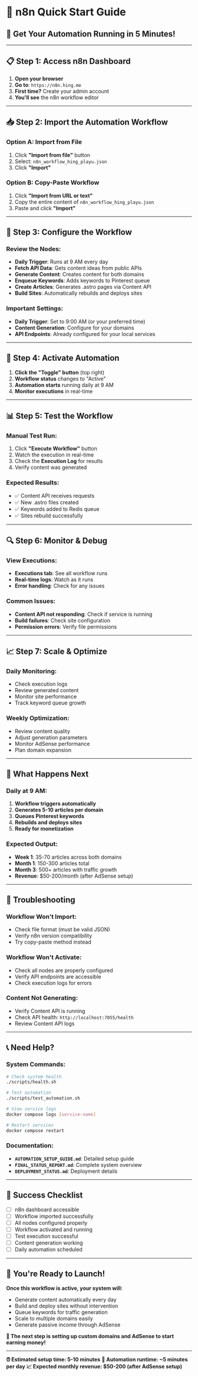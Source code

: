 # 🚀 **n8n Quick Start Guide**

## 🎯 **Get Your Automation Running in 5 Minutes!**

---

## 📋 **Step 1: Access n8n Dashboard**

1. **Open your browser**
2. **Go to**: `https://n8n.hing.me`
3. **First time?** Create your admin account
4. **You'll see** the n8n workflow editor

---

## 📥 **Step 2: Import the Automation Workflow**

### **Option A: Import from File**
1. Click **"Import from file"** button
2. Select: `n8n_workflow_hing_playu.json`
3. Click **"Import"**

### **Option B: Copy-Paste Workflow**
1. Click **"Import from URL or text"**
2. Copy the entire content of `n8n_workflow_hing_playu.json`
3. Paste and click **"Import"**

---

## 🔧 **Step 3: Configure the Workflow**

### **Review the Nodes:**
- **Daily Trigger**: Runs at 9 AM every day
- **Fetch API Data**: Gets content ideas from public APIs
- **Generate Content**: Creates content for both domains
- **Enqueue Keywords**: Adds keywords to Pinterest queue
- **Create Articles**: Generates .astro pages via Content API
- **Build Sites**: Automatically rebuilds and deploys sites

### **Important Settings:**
- **Daily Trigger**: Set to 9:00 AM (or your preferred time)
- **Content Generation**: Configure for your domains
- **API Endpoints**: Already configured for your local services

---

## 🚀 **Step 4: Activate Automation**

1. **Click the "Toggle" button** (top right)
2. **Workflow status** changes to "Active"
3. **Automation starts** running daily at 9 AM
4. **Monitor executions** in real-time

---

## 📊 **Step 5: Test the Workflow**

### **Manual Test Run:**
1. Click **"Execute Workflow"** button
2. Watch the execution in real-time
3. Check the **Execution Log** for results
4. Verify content was generated

### **Expected Results:**
- ✅ Content API receives requests
- ✅ New .astro files created
- ✅ Keywords added to Redis queue
- ✅ Sites rebuild successfully

---

## 🔍 **Step 6: Monitor & Debug**

### **View Executions:**
- **Executions tab**: See all workflow runs
- **Real-time logs**: Watch as it runs
- **Error handling**: Check for any issues

### **Common Issues:**
- **Content API not responding**: Check if service is running
- **Build failures**: Check site configuration
- **Permission errors**: Verify file permissions

---

## 📈 **Step 7: Scale & Optimize**

### **Daily Monitoring:**
- Check execution logs
- Review generated content
- Monitor site performance
- Track keyword queue growth

### **Weekly Optimization:**
- Review content quality
- Adjust generation parameters
- Monitor AdSense performance
- Plan domain expansion

---

## 🎯 **What Happens Next**

### **Daily at 9 AM:**
1. **Workflow triggers automatically**
2. **Generates 5-10 articles per domain**
3. **Queues Pinterest keywords**
4. **Rebuilds and deploys sites**
5. **Ready for monetization**

### **Expected Output:**
- **Week 1**: 35-70 articles across both domains
- **Month 1**: 150-300 articles total
- **Month 3**: 500+ articles with traffic growth
- **Revenue**: $50-200/month (after AdSense setup)

---

## 🚨 **Troubleshooting**

### **Workflow Won't Import:**
- Check file format (must be valid JSON)
- Verify n8n version compatibility
- Try copy-paste method instead

### **Workflow Won't Activate:**
- Check all nodes are properly configured
- Verify API endpoints are accessible
- Check execution logs for errors

### **Content Not Generating:**
- Verify Content API is running
- Check API health: `http://localhost:7055/health`
- Review Content API logs

---

## 📞 **Need Help?**

### **System Commands:**
```bash
# Check system health
./scripts/health.sh

# Test automation
./scripts/test_automation.sh

# View service logs
docker compose logs [service-name]

# Restart services
docker compose restart
```

### **Documentation:**
- **`AUTOMATION_SETUP_GUIDE.md`**: Detailed setup guide
- **`FINAL_STATUS_REPORT.md`**: Complete system overview
- **`DEPLOYMENT_STATUS.md`**: Deployment details

---

## 🎉 **Success Checklist**

- [ ] n8n dashboard accessible
- [ ] Workflow imported successfully
- [ ] All nodes configured properly
- [ ] Workflow activated and running
- [ ] Test execution successful
- [ ] Content generation working
- [ ] Daily automation scheduled

---

## 🚀 **You're Ready to Launch!**

**Once this workflow is active, your system will:**
- Generate content automatically every day
- Build and deploy sites without intervention
- Queue keywords for traffic generation
- Scale to multiple domains easily
- Generate passive income through AdSense

**🎯 The next step is setting up custom domains and AdSense to start earning money!**

---

**⏰ Estimated setup time: 5-10 minutes**
**🔄 Automation runtime: ~5 minutes per day**
**📈 Expected monthly revenue: $50-200 (after AdSense setup)**
